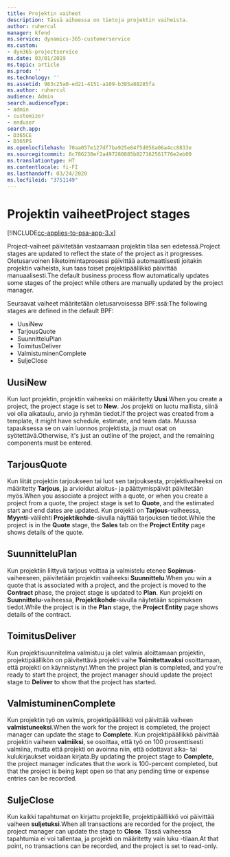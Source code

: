 ```yaml
---
title: Projektin vaiheet
description: Tässä aiheessa on tietoja projektin vaiheista.
author: ruhercul
manager: kfend
ms.service: dynamics-365-customerservice
ms.custom:
- dyn365-projectservice
ms.date: 03/01/2019
ms.topic: article
ms.prod: ''
ms.technology: ''
ms.assetid: 983c25a0-ed21-4151-a109-b385a88285fa
ms.author: ruhercul
audience: Admin
search.audienceType:
- admin
- customizer
- enduser
search.app:
- D365CE
- D365PS
ms.openlocfilehash: 70aa057e127df7ba925e84f5d056a06a4cc8833e
ms.sourcegitcommit: 8c786230ef2a497280885b827162561776e2eb00
ms.translationtype: HT
ms.contentlocale: fi-FI
ms.lasthandoff: 03/24/2020
ms.locfileid: "3751149"
---
```

# <a name="project-stages"></a><span data-ttu-id="42019-103">Projektin vaiheet</span><span class="sxs-lookup"><span data-stu-id="42019-103">Project stages</span></span> 

[!INCLUDE[cc-applies-to-psa-app-3.x](../includes/cc-applies-to-psa-app-3x.md)]

<span data-ttu-id="42019-104">Project-vaiheet päivitetään vastaamaan projektin tilaa sen edetessä.</span><span class="sxs-lookup"><span data-stu-id="42019-104">Project stages are updated to reflect the state of the project as it progresses.</span></span> <span data-ttu-id="42019-105">Oletusarvoinen liiketoimintaprosessi päivittää automaattisesti joitakin projektin vaiheista, kun taas toiset projektipäällikkö päivittää manuaalisesti.</span><span class="sxs-lookup"><span data-stu-id="42019-105">The default business process flow automatically updates some stages of the project while others are manually updated by the project manager.</span></span> 

<span data-ttu-id="42019-106">Seuraavat vaiheet määritetään oletusarvoisessa BPF:ssä:</span><span class="sxs-lookup"><span data-stu-id="42019-106">The following stages are defined in the default BPF:</span></span>

- <span data-ttu-id="42019-107">Uusi</span><span class="sxs-lookup"><span data-stu-id="42019-107">New</span></span>
- <span data-ttu-id="42019-108">Tarjous</span><span class="sxs-lookup"><span data-stu-id="42019-108">Quote</span></span>
- <span data-ttu-id="42019-109">Suunnittelu</span><span class="sxs-lookup"><span data-stu-id="42019-109">Plan</span></span>
- <span data-ttu-id="42019-110">Toimitus</span><span class="sxs-lookup"><span data-stu-id="42019-110">Deliver</span></span>
- <span data-ttu-id="42019-111">Valmistuminen</span><span class="sxs-lookup"><span data-stu-id="42019-111">Complete</span></span>
- <span data-ttu-id="42019-112">Sulje</span><span class="sxs-lookup"><span data-stu-id="42019-112">Close</span></span> 

## <a name="new"></a><span data-ttu-id="42019-113">Uusi</span><span class="sxs-lookup"><span data-stu-id="42019-113">New</span></span>

<span data-ttu-id="42019-114">Kun luot projektin, projektin vaiheeksi on määritetty **Uusi**.</span><span class="sxs-lookup"><span data-stu-id="42019-114">When you create a project, the project stage is set to **New**.</span></span> <span data-ttu-id="42019-115">Jos projekti on luotu mallista, siinä voi olla aikataulu, arvio ja ryhmän tiedot.</span><span class="sxs-lookup"><span data-stu-id="42019-115">If the project was created from a template, it might have schedule, estimate, and team data.</span></span> <span data-ttu-id="42019-116">Muussa tapauksessa se on vain luonnos projektista, ja muut osat on syötettävä.</span><span class="sxs-lookup"><span data-stu-id="42019-116">Otherwise, it's just an outline of the project, and the remaining components must be entered.</span></span>

## <a name="quote"></a><span data-ttu-id="42019-117">Tarjous</span><span class="sxs-lookup"><span data-stu-id="42019-117">Quote</span></span>

<span data-ttu-id="42019-118">Kun liität projektin tarjoukseen tai luot sen tarjouksesta, projektivaiheeksi on määritetty **Tarjous**, ja arvioidut aloitus- ja päättymispäivät päivitetään myös.</span><span class="sxs-lookup"><span data-stu-id="42019-118">When you associate a project with a quote, or when you create a project from a quote, the project stage is set to **Quote**, and the estimated start and end dates are updated.</span></span> <span data-ttu-id="42019-119">Kun projekti on **Tarjous**-vaiheessa, **Myynti**-välilehti **Projektikohde**-sivulla näyttää tarjouksen tiedot.</span><span class="sxs-lookup"><span data-stu-id="42019-119">While the project is in the **Quote** stage, the **Sales** tab on the **Project Entity** page shows details of the quote.</span></span>

## <a name="plan"></a><span data-ttu-id="42019-120">Suunnittelu</span><span class="sxs-lookup"><span data-stu-id="42019-120">Plan</span></span>

<span data-ttu-id="42019-121">Kun projektiin liittyvä tarjous voittaa ja valmistelu etenee **Sopimus**-vaiheeseen, päivitetään projektin vaiheeksi **Suunnittelu**.</span><span class="sxs-lookup"><span data-stu-id="42019-121">When you win a quote that is associated with a project, and the project is moved to the **Contract** phase, the project stage is updated to **Plan**.</span></span> <span data-ttu-id="42019-122">Kun projekti on **Suunnittelu**-vaiheessa, **Projektikohde**-sivulla näytetään sopimuksen tiedot.</span><span class="sxs-lookup"><span data-stu-id="42019-122">While the project is in the **Plan** stage, the **Project Entity** page shows details of the contract.</span></span>

## <a name="deliver"></a><span data-ttu-id="42019-123">Toimitus</span><span class="sxs-lookup"><span data-stu-id="42019-123">Deliver</span></span>

<span data-ttu-id="42019-124">Kun projektisuunnitelma valmistuu ja olet valmis aloittamaan projektin, projektipäällikön on päivitettävä projekti vaihe **Toimitettavaksi** osoittamaan, että projekti on käynnistynyt.</span><span class="sxs-lookup"><span data-stu-id="42019-124">When the project plan is completed, and you're ready to start the project, the project manager should update the project stage to **Deliver** to show that the project has started.</span></span>

## <a name="complete"></a><span data-ttu-id="42019-125">Valmistuminen</span><span class="sxs-lookup"><span data-stu-id="42019-125">Complete</span></span> 

<span data-ttu-id="42019-126">Kun projektin työ on valmis, projektipäällikkö voi päivittää vaiheen **valmistuneeksi**.</span><span class="sxs-lookup"><span data-stu-id="42019-126">When the work for the project is completed, the project manager can update the stage to **Complete**.</span></span> <span data-ttu-id="42019-127">Kun projektipäällikkö päivittää projektin vaiheen **valmiiksi**, se osoittaa, että työ on 100 prosenttisesti valmiina, mutta että projekti on avoinna niin, että odottavat aika- tai kulukirjaukset voidaan kirjata.</span><span class="sxs-lookup"><span data-stu-id="42019-127">By updating the project stage to **Complete**, the project manager indicates that the work is 100-percent completed, but that the project is being kept open so that any pending time or expense entries can be recorded.</span></span>

## <a name="close"></a><span data-ttu-id="42019-128">Sulje</span><span class="sxs-lookup"><span data-stu-id="42019-128">Close</span></span>

<span data-ttu-id="42019-129">Kun kaikki tapahtumat on kirjattu projektille, projektipäällikkö voi päivittää vaiheen **suljetuksi**.</span><span class="sxs-lookup"><span data-stu-id="42019-129">When all transactions are recorded for the project, the project manager can update the stage to **Close**.</span></span> <span data-ttu-id="42019-130">Tässä vaiheessa tapahtumia ei voi tallentaa, ja projekti on määritetty vain luku -tilaan.</span><span class="sxs-lookup"><span data-stu-id="42019-130">At that point, no transactions can be recorded, and the project is set to read-only.</span></span>
